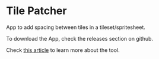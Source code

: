 # Tile Patcher

App to add spacing between tiles in a tileset/spritesheet.

To download the App, check the releases section on github.

Check [this article](https://verygood.ventures/blog/solving-super-dashs-rendering-challenges-eliminating-ghost-lines-for-a-seamless-gaming-experience) to learn more about the tool.
